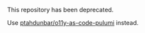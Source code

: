 This repository has been deprecated.

Use [ptahdunbar/o11y-as-code-pulumi](https://github.com/ptahdunbar/o11y-as-code-pulumi) instead.
